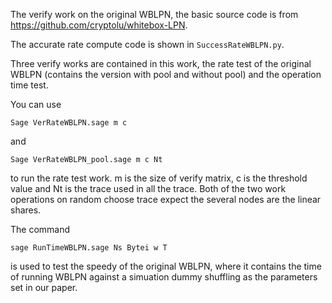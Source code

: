 The verify work on the original WBLPN, the basic source code is from https://github.com/cryptolu/whitebox-LPN.

The accurate rate compute code is shown in ``SuccessRateWBLPN.py``.

Three verify works are contained in this work, the rate test of the original WBLPN (contains the version with pool and without pool) and the operation time test.

You can use

```
Sage VerRateWBLPN.sage m c
```

and 

```
Sage VerRateWBLPN_pool.sage m c Nt
```
to run the rate test work.
m is the size of verify matrix, c is the threshold value and Nt is the trace used in all the trace.
Both of the two work operations on random choose trace expect the several nodes are the linear shares.

The command 
```
sage RunTimeWBLPN.sage Ns Bytei w T
```
is used to test the speedy of the original WBLPN, where it contains the time of running WBLPN against a simuation dummy shuffling as the parameters set in our paper.
